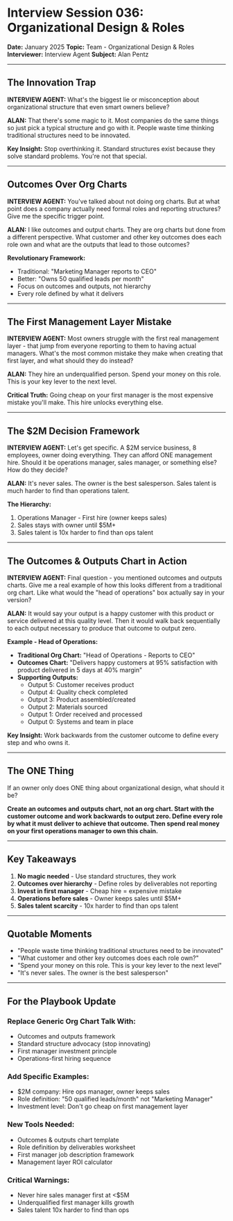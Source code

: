 # Interview Session 036: Organizational Design & Roles

**Date:** January 2025
**Topic:** Team - Organizational Design & Roles
**Interviewer:** Interview Agent
**Subject:** Alan Pentz

---

## The Innovation Trap

**INTERVIEW AGENT:** What's the biggest lie or misconception about organizational structure that even smart owners believe?

**ALAN:** That there's some magic to it. Most companies do the same things so just pick a typical structure and go with it. People waste time thinking traditional structures need to be innovated.

**Key Insight:** Stop overthinking it. Standard structures exist because they solve standard problems. You're not that special.

---

## Outcomes Over Org Charts

**INTERVIEW AGENT:** You've talked about not doing org charts. But at what point does a company actually need formal roles and reporting structures? Give me the specific trigger point.

**ALAN:** I like outcomes and output charts. They are org charts but done from a different perspective. What customer and other key outcomes does each role own and what are the outputs that lead to those outcomes?

**Revolutionary Framework:**
- Traditional: "Marketing Manager reports to CEO"
- Better: "Owns 50 qualified leads per month"
- Focus on outcomes and outputs, not hierarchy
- Every role defined by what it delivers

---

## The First Management Layer Mistake

**INTERVIEW AGENT:** Most owners struggle with the first real management layer - that jump from everyone reporting to them to having actual managers. What's the most common mistake they make when creating that first layer, and what should they do instead?

**ALAN:** They hire an underqualified person. Spend your money on this role. This is your key lever to the next level.

**Critical Truth:** Going cheap on your first manager is the most expensive mistake you'll make. This hire unlocks everything else.

---

## The $2M Decision Framework

**INTERVIEW AGENT:** Let's get specific. A $2M service business, 8 employees, owner doing everything. They can afford ONE management hire. Should it be operations manager, sales manager, or something else? How do they decide?

**ALAN:** It's never sales. The owner is the best salesperson. Sales talent is much harder to find than operations talent.

**The Hierarchy:**
1. Operations Manager - First hire (owner keeps sales)
2. Sales stays with owner until $5M+
3. Sales talent is 10x harder to find than ops talent

---

## The Outcomes & Outputs Chart in Action

**INTERVIEW AGENT:** Final question - you mentioned outcomes and outputs charts. Give me a real example of how this looks different from a traditional org chart. Like what would the "head of operations" box actually say in your version?

**ALAN:** It would say your output is a happy customer with this product or service delivered at this quality level. Then it would walk back sequentially to each output necessary to produce that outcome to output zero.

**Example - Head of Operations:**
- **Traditional Org Chart:** "Head of Operations - Reports to CEO"
- **Outcomes Chart:** "Delivers happy customers at 95% satisfaction with product delivered in 5 days at 40% margin"
- **Supporting Outputs:** 
  - Output 5: Customer receives product
  - Output 4: Quality check completed
  - Output 3: Product assembled/created
  - Output 2: Materials sourced
  - Output 1: Order received and processed
  - Output 0: Systems and team in place

**Key Insight:** Work backwards from the customer outcome to define every step and who owns it.

---

## The ONE Thing

If an owner only does ONE thing about organizational design, what should it be?

**Create an outcomes and outputs chart, not an org chart. Start with the customer outcome and work backwards to output zero. Define every role by what it must deliver to achieve that outcome. Then spend real money on your first operations manager to own this chain.**

---

## Key Takeaways

1. **No magic needed** - Use standard structures, they work
2. **Outcomes over hierarchy** - Define roles by deliverables not reporting
3. **Invest in first manager** - Cheap hire = expensive mistake
4. **Operations before sales** - Owner keeps sales until $5M+
5. **Sales talent scarcity** - 10x harder to find than ops talent

---

## Quotable Moments

- "People waste time thinking traditional structures need to be innovated"
- "What customer and other key outcomes does each role own?"
- "Spend your money on this role. This is your key lever to the next level"
- "It's never sales. The owner is the best salesperson"

---

## For the Playbook Update

### Replace Generic Org Chart Talk With:
- Outcomes and outputs framework
- Standard structure advocacy (stop innovating)
- First manager investment principle
- Operations-first hiring sequence

### Add Specific Examples:
- $2M company: Hire ops manager, owner keeps sales
- Role definition: "50 qualified leads/month" not "Marketing Manager"
- Investment level: Don't go cheap on first management layer

### New Tools Needed:
- Outcomes & outputs chart template
- Role definition by deliverables worksheet
- First manager job description framework
- Management layer ROI calculator

### Critical Warnings:
- Never hire sales manager first at <$5M
- Underqualified first manager kills growth
- Sales talent 10x harder to find than ops